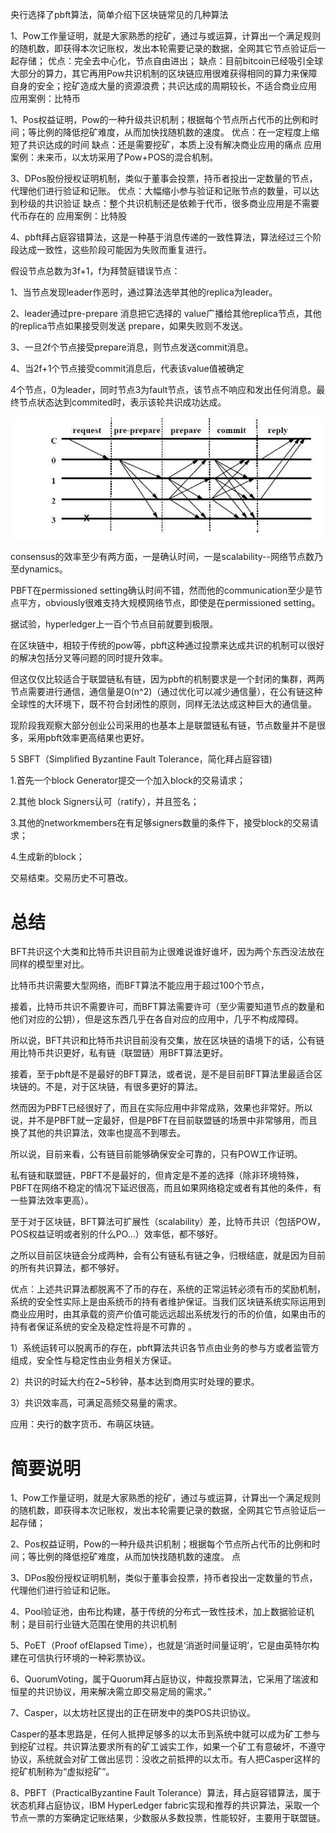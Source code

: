 央行选择了pbft算法，简单介绍下区块链常见的几种算法

1、Pow工作量证明，就是大家熟悉的挖矿，通过与或运算，计算出一个满足规则的随机数，即获得本次记账权，发出本轮需要记录的数据，全网其它节点验证后一起存储； 优点：完全去中心化，节点自由进出； 缺点：目前bitcoin已经吸引全球大部分的算力，其它再用Pow共识机制的区块链应用很难获得相同的算力来保障自身的安全；挖矿造成大量的资源浪费；共识达成的周期较长，不适合商业应用
应用案例：比特币

1、Pos权益证明，Pow的一种升级共识机制；根据每个节点所占代币的比例和时间；等比例的降低挖矿难度，从而加快找随机数的速度。 优点：在一定程度上缩短了共识达成的时间 缺点：还是需要挖矿，本质上没有解决商业应用的痛点
应用案例：未来币，以太坊采用了Pow+POS的混合机制。

3、DPos股份授权证明机制，类似于董事会投票，持币者投出一定数量的节点，代理他们进行验证和记账。 优点：大幅缩小参与验证和记账节点的数量，可以达到秒级的共识验证 缺点：整个共识机制还是依赖于代币，很多商业应用是不需要代币存在的
应用案例：比特股

4、pbft拜占庭容错算法，这是一种基于消息传递的一致性算法，算法经过三个阶段达成一致性，这些阶段可能因为失败而重复进行。

假设节点总数为3f+1，f为拜赞庭错误节点：

1、当节点发现leader作恶时，通过算法选举其他的replica为leader。

2、leader通过pre-prepare 消息把它选择的 value广播给其他replica节点，其他的replica节点如果接受则发送 prepare，如果失败则不发送。

3、一旦2f个节点接受prepare消息，则节点发送commit消息。

4、当2f+1个节点接受commit消息后，代表该value值被确定

4个节点，0为leader，同时节点3为fault节点，该节点不响应和发出任何消息。最终节点状态达到commited时，表示该轮共识成功达成。

![1](../picture/pbft.jpg)

consensus的效率至少有两方面，一是确认时间，一是scalability--网络节点数乃至dynamics。

PBFT在permissioned setting确认时间不错，然而他的communication至少是节点平方，obviously很难支持大规模网络节点，即使是在permissioned setting。

据试验，hyperledger上一百个节点目前就要到极限。

在区块链中，相较于传统的pow等，pbft这种通过投票来达成共识的机制可以很好的解决包括分叉等问题的同时提升效率。

但这仅仅比较适合于联盟链私有链，因为pbft的机制要求是一个封闭的集群，两两节点需要进行通信，通信量是O(n^2)（通过优化可以减少通信量），在公有链这种全球性的大环境下，既不符合封闭性的原则，同样无法达成这种巨大的通信量。

现阶段我观察大部分创业公司采用的也基本上是联盟链私有链，节点数量并不是很多，采用pbft效率更高结果也更好。


5 SBFT（Simplified Byzantine Fault Tolerance，简化拜占庭容错)

1.首先一个block Generator提交一个加入block的交易请求；

2.其他 block Signers认可（ratify），并且签名；

3.其他的networkmembers在有足够signers数量的条件下，接受block的交易请求；

4.生成新的block；

交易结束。交易历史不可篡改。

# 总结

BFT共识这个大类和比特币共识目前为止很难说谁好谁坏，因为两个东西没法放在同样的模型里对比。

比特币共识需要大型网络，而BFT算法不能应用于超过100个节点，

接着，比特币共识不需要许可，而BFT算法需要许可（至少需要知道节点的数量和他们对应的公钥），但是这东西几乎在各自对应的应用中，几乎不构成障碍。

所以说，BFT共识和比特币共识目前没有交集，放在区块链的语境下的话，公有链用比特币共识更好，私有链（联盟链）用BFT算法更好。

接着，至于pbft是不是最好的BFT算法，或者说，是不是目前BFT算法里最适合区块链的。不是，对于区块链，有很多更好的算法。

然而因为PBFT已经很好了，而且在实际应用中非常成熟，效果也非常好。所以说，并不是PBFT就一定最好，但是PBFT在目前联盟链的场景中非常够用，而且换了其他的共识算法，效率也提高不到哪去。

所以说，目前来看，公有链目前能够确保安全可靠的，只有POW工作证明。

私有链和联盟链，PBFT不是最好的，但肯定是不差的选择（除非环境特殊，PBFT在网络不稳定的情况下延迟很高，而且如果网络稳定或者有其他的条件，有一些算法效率更高）。

至于对于区块链，BFT算法可扩展性（scalability）差，比特币共识（包括POW，POS权益证明或者别的什么PO…）效率低，都不够好。

之所以目前区块链会分成两种，会有公有链私有链之争，归根结底，就是因为目前的所有共识算法，都不够好。

优点：上述共识算法都脱离不了币的存在，系统的正常运转必须有币的奖励机制，系统的安全性实际上是由系统币的持有者维护保证。当我们区块链系统实际运用到商业应用时，由其承载的资产价值可能远远超出系统发行的币的价值，如果由币的持有者保证系统的安全及稳定性将是不可靠的 。

1）系统运转可以脱离币的存在，pbft算法共识各节点由业务的参与方或者监管方组成，安全性与稳定性由业务相关方保证。

2）共识的时延大约在2~5秒钟，基本达到商用实时处理的要求。

3）共识效率高，可满足高频交易量的需求。

应用：央行的数字货币、布萌区块链。

# 简要说明 

1、Pow工作量证明，就是大家熟悉的挖矿，通过与或运算，计算出一个满足规则的随机数，即获得本次记账权，发出本轮需要记录的数据，全网其它节点验证后一起存储；
 
 
2、Pos权益证明，Pow的一种升级共识机制；根据每个节点所占代币的比例和时间；等比例的降低挖矿难度，从而加快找随机数的速度。
点
 
 
3、DPos股份授权证明机制，类似于董事会投票，持币者投出一定数量的节点，代理他们进行验证和记账。
 
 
4、Pool验证池，由布比构建，基于传统的分布式一致性技术，加上数据验证机制；是目前行业链大范围在使用的共识机制
 
 
5、PoET（Proof ofElapsed Time），也就是‘消逝时间量证明’，它是由英特尔构建在可信执行环境的一种彩票协议。
 
 
6、QuorumVoting，属于Quorum拜占庭协议，仲裁投票算法，它采用了瑞波和恒星的共识协议，用来解决需立即交易定局的需求。”
 
 
7、Casper，以太坊社区提出的正在研发中的类POS共识协议。

Casper的基本思路是，任何人抵押足够多的以太币到系统中就可以成为矿工参与到挖矿过程。共识算法要求所有的矿工诚实工作，如果一个矿工有意破坏，不遵守协议，系统就会对矿工做出惩罚：没收之前抵押的以太币。有人把Casper这样的挖矿机制称为“虚拟挖矿”。


8、PBFT（PracticalByzantine Fault Tolerance）算法，拜占庭容错算法，属于状态机拜占庭协议，IBM HyperLedger fabric实现和推荐的共识算法，采取一个节点一票的方案确定记账结果，少数服从多数投票，性能较好，主要用于联盟链。

